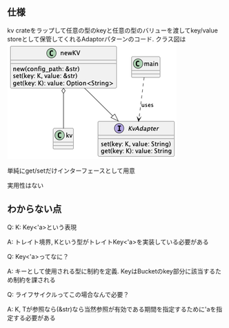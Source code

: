 ## 仕様
kv crateをラップして任意の型のkeyと任意の型のバリューを渡してkey/value storeとして保管してくれるAdaptorパターンのコード.
クラス図は![こちら](./out/class/class.png)

単純にget/setだけインターフェースとして用意

実用性はない


## わからない点
Q: K: Key<'a>という表現

A: トレイト境界, Kという型がトレイトKey<'a>を実装している必要がある

Q: Key<'a>ってなに？

A: キーとして使用される型に制約を定義. KeyはBucketのkey部分に該当するため制約を課される

Q: ライフサイクルってこの場合なんで必要？

A: K, Tが参照なら(&str)なら当然参照が有効である期間を指定するために'aを指定する必要がある
